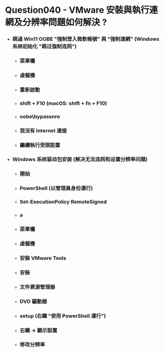 Question040 - VMware 安裝與執行連網及分辨率問題如何解決 ?
=====
* ### 跳過 Win11 OOBE "強制登入微軟帳號" 與 "強制連網" (Windows 系统初始化 "跳过强制连网")
    * ### 菜單欄
    * ### 虛擬機
    * ### 重新啟動
    * ### shift + F10 (macOS: shift + fn + F10)
    * ### oobe\bypassnro
    * ### 我沒有 Internet 連接
    * ### 繼續執行受限設置
* ### Windows 系统驱动包安装 (解决无法连网和设置分辨率问题)
    * ### 開始
    * ### PowerShell (以管理員身份運行)
    * ### Set-ExecutionPolicy RemoteSigned
    * ### a
    * ### 菜單欄
    * ### 虛擬機
    * ### 安裝 VMware Tools
    * ### 安裝
    * ### 文件資源管理器
    * ### DVD 驅動器
    * ### setup (右鍵 "使用 PowerShell 運行")
    * ### 右鍵 -> 顯示設置
    * ### 修改分辨率
<br />
